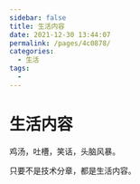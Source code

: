 ```yaml
---
sidebar: false
title: 生活内容
date: 2021-12-30 13:44:07
permalink: /pages/4c0878/
categories: 
  - 生活
tags: 
  - 
---
```

# 生活内容

鸡汤，吐槽，笑话，头脑风暴。

只要不是技术分章，都是生活内容。
